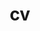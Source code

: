 ---
layout: cv
permalink: /assets/pdf/Prashant_Resume_New_Template_May2023.pdf
title: cv
nav: true
nav_order: 2
cv_pdf: Prashant_Resume_New_Template_May2023.pdf
---